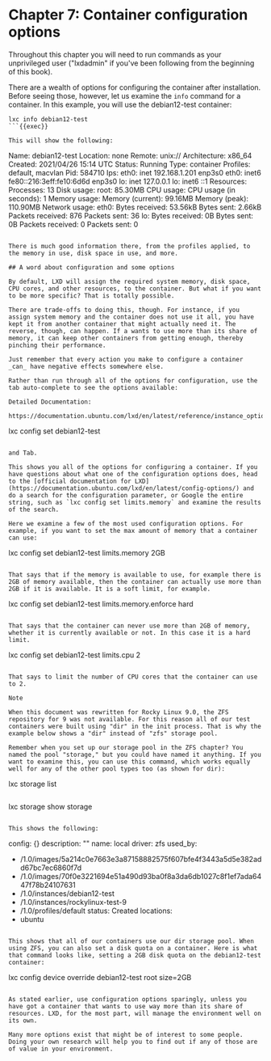 # Chapter 7: Container configuration options

Throughout this chapter you will need to run commands as your unprivileged user ("lxdadmin" if you've been following from the beginning of this book).

There are a wealth of options for configuring the container after installation. Before seeing those, however, let us examine the `info` command for a container. In this example, you will use the debian12-test container:

```
lxc info debian12-test
```{{exec}}

This will show the following:

```
Name: debian12-test
Location: none
Remote: unix://
Architecture: x86_64
Created: 2021/04/26 15:14 UTC
Status: Running
Type: container
Profiles: default, macvlan
Pid: 584710
Ips:
  eth0:    inet    192.168.1.201    enp3s0
  eth0:    inet6    fe80::216:3eff:fe10:6d6d    enp3s0
  lo:    inet    127.0.0.1
  lo:    inet6    ::1
Resources:
  Processes: 13
  Disk usage:
    root: 85.30MB
  CPU usage:
    CPU usage (in seconds): 1
  Memory usage:
    Memory (current): 99.16MB
    Memory (peak): 110.90MB
  Network usage:
    eth0:
      Bytes received: 53.56kB
      Bytes sent: 2.66kB
      Packets received: 876
      Packets sent: 36
    lo:
      Bytes received: 0B
      Bytes sent: 0B
      Packets received: 0
      Packets sent: 0
```

There is much good information there, from the profiles applied, to the memory in use, disk space in use, and more.

## A word about configuration and some options

By default, LXD will assign the required system memory, disk space, CPU cores, and other resources, to the container. But what if you want to be more specific? That is totally possible.

There are trade-offs to doing this, though. For instance, if you assign system memory and the container does not use it all, you have kept it from another container that might actually need it. The reverse, though, can happen. If a wants to use more than its share of memory, it can keep other containers from getting enough, thereby pinching their performance.

Just remember that every action you make to configure a container _can_ have negative effects somewhere else.

Rather than run through all of the options for configuration, use the tab auto-complete to see the options available:

Detailed Documentation:

https://documentation.ubuntu.com/lxd/en/latest/reference/instance_options/

```
lxc config set debian12-test
```{{exec}}

and Tab.

This shows you all of the options for configuring a container. If you have questions about what one of the configuration options does, head to the [official documentation for LXD](https://documentation.ubuntu.com/lxd/en/latest/config-options/) and do a search for the configuration parameter, or Google the entire string, such as `lxc config set limits.memory` and examine the results of the search.

Here we examine a few of the most used configuration options. For example, if you want to set the max amount of memory that a container can use:

```
lxc config set debian12-test limits.memory 2GB
```{{exec}}

That says that if the memory is available to use, for example there is 2GB of memory available, then the container can actually use more than 2GB if it is available. It is a soft limit, for example.

```
lxc config set debian12-test limits.memory.enforce hard
```{{exec}}

That says that the container can never use more than 2GB of memory, whether it is currently available or not. In this case it is a hard limit.

```
lxc config set debian12-test limits.cpu 2
```{{exec}}

That says to limit the number of CPU cores that the container can use to 2.

Note

When this document was rewritten for Rocky Linux 9.0, the ZFS repository for 9 was not available. For this reason all of our test containers were built using "dir" in the init process. That is why the example below shows a "dir" instead of "zfs" storage pool.

Remember when you set up our storage pool in the ZFS chapter? You named the pool "storage," but you could have named it anything. If you want to examine this, you can use this command, which works equally well for any of the other pool types too (as shown for dir):

```
lxc storage list
```{{exec}}

```
lxc storage show storage
```{{exec}}

This shows the following:

```
config: {}
description: ""
name: local
driver: zfs
used_by:
- /1.0/images/5a214c0e7663e3a87158882575f607bfe4f3443a5d5e382add67bc7ec6860f7d
- /1.0/images/70f0e3221694e51a490d93ba0f8a3da6db1027c8f1ef7ada6447f78b24107631
- /1.0/instances/debian12-test
- /1.0/instances/rockylinux-test-9
- /1.0/profiles/default
status: Created
locations:
- ubuntu
```

This shows that all of our containers use our dir storage pool. When using ZFS, you can also set a disk quota on a container. Here is what that command looks like, setting a 2GB disk quota on the debian12-test container:

```
lxc config device override debian12-test root size=2GB
```{{exec}}

As stated earlier, use configuration options sparingly, unless you have got a container that wants to use way more than its share of resources. LXD, for the most part, will manage the environment well on its own.

Many more options exist that might be of interest to some people. Doing your own research will help you to find out if any of those are of value in your environment.